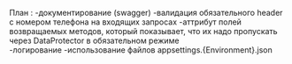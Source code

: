 План :
		-документирование (swagger)
		-валидация обязательного header с номером телефона на входящих запросах
		-аттрибут полей возвращаемых методов, который показывает, что их надо пропускать через DataProtector в обязательном режиме		
		-логирование
		-использование файлов appsettings.{Environment}.json